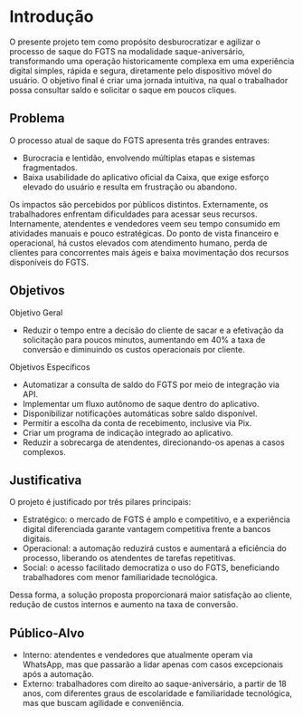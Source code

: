 # Introdução
O presente projeto tem como propósito desburocratizar e agilizar o processo de saque do FGTS na modalidade saque-aniversário, transformando uma operação historicamente complexa em uma experiência digital simples, rápida e segura, diretamente pelo dispositivo móvel do usuário.
O objetivo final é criar uma jornada intuitiva, na qual o trabalhador possa consultar saldo e solicitar o saque em poucos cliques.
## Problema
O processo atual de saque do FGTS apresenta três grandes entraves:

- Burocracia e lentidão, envolvendo múltiplas etapas e sistemas fragmentados.
- Baixa usabilidade do aplicativo oficial da Caixa, que exige esforço elevado do usuário e resulta em frustração ou abandono.

Os impactos são percebidos por públicos distintos. Externamente, os trabalhadores enfrentam dificuldades para acessar seus recursos. Internamente, atendentes e vendedores veem seu tempo consumido em atividades manuais e pouco estratégicas.
Do ponto de vista financeiro e operacional, há custos elevados com atendimento humano, perda de clientes para concorrentes mais ágeis e baixa movimentação dos recursos disponíveis do FGTS.

## Objetivos
Objetivo Geral
- Reduzir o tempo entre a decisão do cliente de sacar e a efetivação da solicitação para poucos minutos, aumentando em 40% a taxa de conversão e diminuindo os custos operacionais por cliente.

Objetivos Específicos

- Automatizar a consulta de saldo do FGTS por meio de integração via API.
- Implementar um fluxo autônomo de saque dentro do aplicativo.
- Disponibilizar notificações automáticas sobre saldo disponível.
- Permitir a escolha da conta de recebimento, inclusive via Pix.
- Criar um programa de indicação integrado ao aplicativo.
- Reduzir a sobrecarga de atendentes, direcionando-os apenas a casos complexos.

## Justificativa

O projeto é justificado por três pilares principais:

- Estratégico: o mercado de FGTS é amplo e competitivo, e a experiência digital diferenciada garante vantagem competitiva frente a bancos digitais.
- Operacional: a automação reduzirá custos e aumentará a eficiência do processo, liberando os atendentes de tarefas repetitivas.
- Social: o acesso facilitado democratiza o uso do FGTS, beneficiando trabalhadores com menor familiaridade tecnológica.

Dessa forma, a solução proposta proporcionará maior satisfação ao cliente, redução de custos internos e aumento na taxa de conversão.
## Público-Alvo

- Interno: atendentes e vendedores que atualmente operam via WhatsApp, mas que passarão a lidar apenas com casos excepcionais após a automação.
- Externo: trabalhadores com direito ao saque-aniversário, a partir de 18 anos, com diferentes graus de escolaridade e familiaridade tecnológica, mas que buscam agilidade e conveniência.
